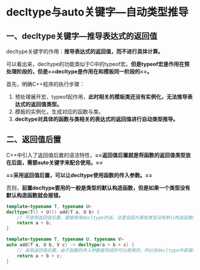 # decltype与auto关键字—自动类型推导

## 一、decltype关键字—推导表达式的返回值

decltype关键字的作用：**推导表达式的返回值，而不进行具体计算。**

可以看出来，decltype的功能类似于C中的typeof宏。**但是typeof宏是作用在预处理阶段的，但是==decltype是作用在和模板同一阶段的==。**

首先，明确C++程序的执行步骤：

1. 预处理展开宏，typeof起作用，**此时相关的模板类还没有实例化，无法推导表达式的返回值类型。**
2. 模板的实例化，生成对应的函数与类。
3. **decltype对具体的函数与类相关的表达式的返回值进行自动类型推导。**



## 二、返回值后置

C++中引入了返回值后置的语法特性，**==返回值后置就是将函数的返回值类型放在后面，需要auto关键字来配合使用。==**

**==采用返回值后置，可以让decltype使用函数的传入参数。==**

否则，**前置decltype要用的一般是类型的默认构造函数，但是如果一个类型没有默认构造函数就会报错。**

```c++
template<typename T, typename U>
decltype(T() + U()) add(T a, U b) { 
    // 不使用返回值后置，直接使用decltype的话，这里会因为某些类型没有默认构造函数而出错
    return a + b;
}

template<typename T, typename U, typename V>
auto add(T a, U b, V c) -> decltype(a + b + c) { 
    // 采用返回值后置，由于函数的传入参数是现成的可以使用的，所以在decltype中直接使用这些传入参数，由于返回值类型后置了，所以前面使用自动类型推导关键字auto来自动推导类型。
    return a + b + c;
}
```

